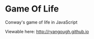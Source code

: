 Game Of Life
====================

Conway's game of life in JavaScript

Viewable here: http://ryangough.github.io